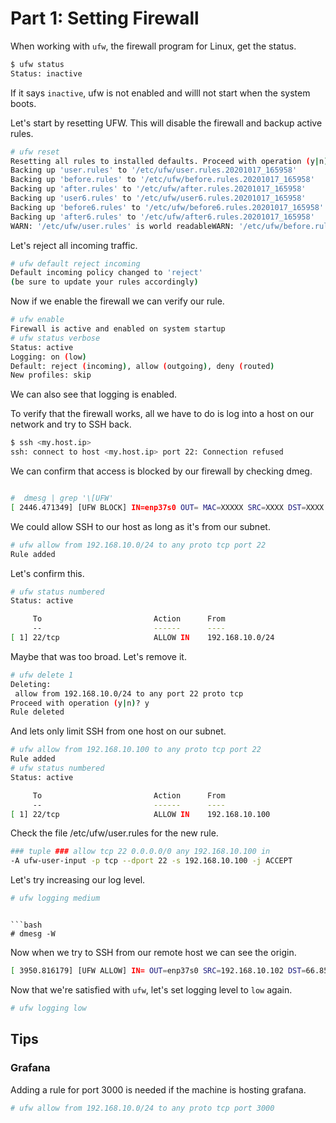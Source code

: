 # Part 1: Setting Firewall

When working with `ufw`, the firewall program for Linux, get the status.

```bash
$ ufw status
Status: inactive
```

If it says `inactive`, ufw is not enabled and willl not start when the system boots. 

Let's start by resetting UFW. This will disable the firewall and backup active rules.

```bash
# ufw reset
Resetting all rules to installed defaults. Proceed with operation (y|n)? y
Backing up 'user.rules' to '/etc/ufw/user.rules.20201017_165958'
Backing up 'before.rules' to '/etc/ufw/before.rules.20201017_165958'
Backing up 'after.rules' to '/etc/ufw/after.rules.20201017_165958'
Backing up 'user6.rules' to '/etc/ufw/user6.rules.20201017_165958'
Backing up 'before6.rules' to '/etc/ufw/before6.rules.20201017_165958'
Backing up 'after6.rules' to '/etc/ufw/after6.rules.20201017_165958'
WARN: '/etc/ufw/user.rules' is world readableWARN: '/etc/ufw/before.rules' is world readableWARN: '/etc/ufw/after.rules' is world readableWARN: '/etc/ufw/user6.rules' is world readableWARN: '/etc/ufw/before6.rules' is world readableWARN: '/etc/ufw/after6.rules' is world readable
```

Let's reject all incoming traffic.

```bash
# ufw default reject incoming
Default incoming policy changed to 'reject'
(be sure to update your rules accordingly)
```

Now if we enable the firewall we can verify our rule.


```bash
# ufw enable
Firewall is active and enabled on system startup
# ufw status verbose
Status: active
Logging: on (low)
Default: reject (incoming), allow (outgoing), deny (routed)
New profiles: skip
```

We can also see that logging is enabled.

To verify that the firewall works, all we have to do is log into a host on our network and try to SSH back.

```bash
$ ssh <my.host.ip>
ssh: connect to host <my.host.ip> port 22: Connection refused
```

We can confirm that access is blocked by our firewall by checking dmeg.

```bash

#  dmesg | grep '\[UFW'
[ 2446.471349] [UFW BLOCK] IN=enp37s0 OUT= MAC=XXXXX SRC=XXXX DST=XXXX LEN=60 TOS=0x00 PREC=0x00 TTL=64 ID=52999 DF PROTO=TCP SPT=43396 DPT=22 WINDOW=64240 RES=0x00 SYN URGP=0
```

We could allow SSH to our host as long as it's from our subnet.

```bash
# ufw allow from 192.168.10.0/24 to any proto tcp port 22
Rule added
```

Let's confirm this.

```bash
# ufw status numbered
Status: active

     To                         Action      From
     --                         ------      ----
[ 1] 22/tcp                     ALLOW IN    192.168.10.0/24
```

Maybe that was too broad. Let's remove it.

```bash
# ufw delete 1
Deleting:
 allow from 192.168.10.0/24 to any port 22 proto tcp
Proceed with operation (y|n)? y
Rule deleted
```

And lets only limit SSH from one host on our subnet.


```bash
# ufw allow from 192.168.10.100 to any proto tcp port 22
Rule added
# ufw status numbered
Status: active

     To                         Action      From
     --                         ------      ----
[ 1] 22/tcp                     ALLOW IN    192.168.10.100
```

Check the file /etc/ufw/user.rules for the new rule.

```bash
### tuple ### allow tcp 22 0.0.0.0/0 any 192.168.10.100 in
-A ufw-user-input -p tcp --dport 22 -s 192.168.10.100 -j ACCEPT
```

Let's try increasing our log level.

```bash
# ufw logging medium
```

```And follow our logs.

```bash
# dmesg -W
```

Now when we try to SSH from our remote host we can see the origin.

```bash
[ 3950.816179] [UFW ALLOW] IN= OUT=enp37s0 SRC=192.168.10.102 DST=66.85.78.80 LEN=76 TOS=0x10 PREC=0x00 TTL=64 ID=50185 DF PROTO=UDP SPT=35981 DPT=123 LEN=56
```

Now that we're satisfied with `ufw`, let's set logging level to `low` again.


```bash
# ufw logging low
```

## Tips

### Grafana

Adding a rule for port 3000 is needed if the machine is hosting grafana.

```bash
# ufw allow from 192.168.10.0/24 to any proto tcp port 3000
```